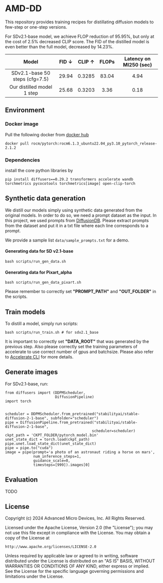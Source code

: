 # AMD-DD
This repository provides training recipes for distillating diffusion models to few-step or one-step versions. 

For SDv2.1-base model, we achieve FLOP reduction of 95.95%, but only at the cost of 2.5% decreased CLIP score. The FID of the distilled model is even better than the full model, decreased by 14.23%.

| Model    | FID &darr; | CLIP &uarr; |FLOPs| Latency on MI250 (sec)
| :---: | :---: | :---: | :---: | :---:
| SDv2.1-base 50 steps (cfg=7.5) | 29.94   | 0.3285 |83.04 | 4.94
| Our distilled model 1 step | 25.68     | 0.3203|3.36 | 0.18

## Environment

### Docker image
Pull the following docker from [docker hub](https://hub.docker.com/r/rocm/pytorch)

``` 
docker pull rocm/pytorch:rocm6.1.3_ubuntu22.04_py3.10_pytorch_release-2.1.2 
```

### Dependencies
install the core python libraries by

```
pip install diffusers==0.29.2 transformers accelerate wandb torchmetrics pycocotools torchmetrics[image] open-clip-torch
```

## Synthetic data generation

We distill our models simply using synthetic data generated from the original models. In order to do so, we need a prompt dataset as the input. In this project, we used prompts from [DiffusionDB](https://huggingface.co/datasets/poloclub/diffusiondb). Please extract prompts from the dataset and put it in a txt file where each line corresponds to a prompt. 

We provide a sample list ```data/sample_prompts.txt``` for a demo.

#### Generating data for SD v2.1-base
```
bash scripts/run_gen_data.sh
```

#### Generating data for Pixart_alpha
```
bash scripts/run_gen_data_pixart.sh
```

Please remember to correctly set **"PROMPT_PATH"** and **"OUT_FOLDER"** in the scripts.


## Train models
To distill a model, simply run scripts:
```
bash scripts/run_train.sh # for sdv2.1_base
```


It is important to correctly set **"DATA_ROOT"** that was generated by the previous step. Also please correctly set the training parameters of accelerate to use correct number of gpus and batchsize. Please also refer to [Accelerate CLI](https://huggingface.co/docs/accelerate/en/package_reference/cli) for more details.

## Generate images
For SDv2.1-base, run:
```
from diffusers import (DDPMScheduler,
                       DiffusionPipeline)
import torch


scheduler = DDPMScheduler.from_pretrained("stabilityai/stable-diffusion-2-1-base", subfolder="scheduler")
pipe = DiffusionPipeline.from_pretrained("stabilityai/stable-diffusion-2-1-base",
                                        scheduler=scheduler)
ckpt_path = 'CKPT_FOLDER/pytorch_model.bin'
unet_state_dict = torch.load(ckpt_path)
pipe.unet.load_state_dict(unet_state_dict)
pipe = pipe.to("cuda")
image = pipe(prompt='a photo of an astronaut riding a horse on mars',
             num_inference_steps=1,
             guidance_scale=0,
             timesteps=[999]).images[0]

```

## Evaluation
TODO

## License

Copyright (c) 2024 Advanced Micro Devices, Inc. All Rights Reserved.

Licensed under the Apache License, Version 2.0 (the "License");
you may not use this file except in compliance with the License.
You may obtain a copy of the License at

    http://www.apache.org/licenses/LICENSE-2.0

Unless required by applicable law or agreed to in writing, software
distributed under the License is distributed on an "AS IS" BASIS,
WITHOUT WARRANTIES OR CONDITIONS OF ANY KIND, either express or implied.
See the License for the specific language governing permissions and
limitations under the License.